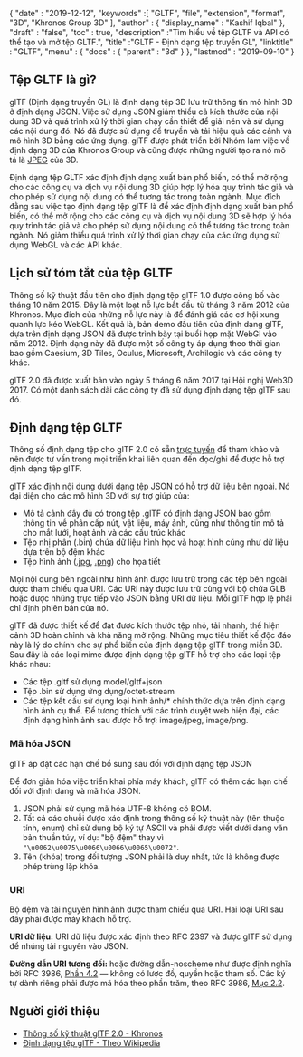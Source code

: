 {
  "date" : "2019-12-12",
  "keywords" :[ "GLTF", "file", "extension", "format", "3D", "Khronos Group 3D" ],
  "author" : {
    "display_name" : "Kashif Iqbal"
},
  "draft" : "false",
  "toc" : true,
  "description" :"Tìm hiểu về tệp GLTF và API có thể tạo và mở tệp GLTF.",
  "title" :"GLTF - Định dạng tệp truyền GL",
  "linktitle" : "GLTF",
  "menu" : {
    "docs" : {
      "parent" : "3d"
}
},
  "lastmod" : "2019-09-10"
}

## Tệp GLTF là gì?

glTF (Định dạng truyền GL) là định dạng tệp 3D lưu trữ thông tin mô hình 3D ở định dạng JSON. Việc sử dụng JSON giảm thiểu cả kích thước của nội dung 3D và quá trình xử lý thời gian chạy cần thiết để giải nén và sử dụng các nội dung đó. Nó đã được sử dụng để truyền và tải hiệu quả các cảnh và mô hình 3D bằng các ứng dụng. glTF được phát triển bởi Nhóm làm việc về định dạng 3D của Khronos Group và cũng được những người tạo ra nó mô tả là [JPEG](/vi/image/jpeg/) của 3D.

Định dạng tệp GLTF xác định định dạng xuất bản phổ biến, có thể mở rộng cho các công cụ và dịch vụ nội dung 3D giúp hợp lý hóa quy trình tác giả và cho phép sử dụng nội dung có thể tương tác trong toàn ngành. Mục đích đằng sau việc tạo định dạng tệp glTF là để xác định định dạng xuất bản phổ biến, có thể mở rộng cho các công cụ và dịch vụ nội dung 3D sẽ hợp lý hóa quy trình tác giả và cho phép sử dụng nội dung có thể tương tác trong toàn ngành. Nó giảm thiểu quá trình xử lý thời gian chạy của các ứng dụng sử dụng WebGL và các API khác.

## Lịch sử tóm tắt của tệp GLTF

Thông số kỹ thuật đầu tiên cho định dạng tệp glTF 1.0 được công bố vào tháng 10 năm 2015. Đây là một loạt nỗ lực bắt đầu từ tháng 3 năm 2012 của Khronos. Mục đích của những nỗ lực này là để đánh giá các cơ hội xung quanh lực kéo WebGL. Kết quả là, bản demo đầu tiên của định dạng glTF, dựa trên định dạng JSON đã được trình bày tại buổi họp mặt WebGl vào năm 2012. Định dạng này đã được một số công ty áp dụng theo thời gian bao gồm Caesium, 3D Tiles, Oculus, Microsoft, Archilogic và các công ty khác.

glTF 2.0 đã được xuất bản vào ngày 5 tháng 6 năm 2017 tại Hội nghị Web3D 2017. Có một danh sách dài các công ty đã sử dụng định dạng tệp glTF sau đó.

## Định dạng tệp GLTF

Thông số định dạng tệp cho glTF 2.0 có sẵn [trực tuyến](https://github.com/KhronosGroup/glTF/tree/main/specification/2.0) để tham khảo và nên được tư vấn trong mọi triển khai liên quan đến đọc/ghi để được hỗ trợ định dạng tệp glTF.

glTF xác định nội dung dưới dạng tệp JSON có hỗ trợ dữ liệu bên ngoài. Nó đại diện cho các mô hình 3D với sự trợ giúp của:

* Mô tả cảnh đầy đủ có trong tệp .glTF có định dạng JSON bao gồm thông tin về phân cấp nút, vật liệu, máy ảnh, cũng như thông tin mô tả cho mắt lưới, hoạt ảnh và các cấu trúc khác
* Tệp nhị phân (.bin) chứa dữ liệu hình học và hoạt hình cũng như dữ liệu dựa trên bộ đệm khác
* Tệp hình ảnh ([.jpg](/vi/image/jpeg/), [.png](/vi/image/png/)) cho họa tiết

Mọi nội dung bên ngoài như hình ảnh được lưu trữ trong các tệp bên ngoài được tham chiếu qua URI. Các URI này được lưu trữ cùng với bộ chứa GLB hoặc được nhúng trực tiếp vào JSON bằng URI dữ liệu. Mỗi glTF hợp lệ phải chỉ định phiên bản của nó.

glTF đã được thiết kế để đạt được kích thước tệp nhỏ, tải nhanh, thể hiện cảnh 3D hoàn chỉnh và khả năng mở rộng. Những mục tiêu thiết kế độc đáo này là lý do chính cho sự phổ biến của định dạng tệp glTF trong miền 3D. Sau đây là các loại mime được định dạng tệp glTF hỗ trợ cho các loại tệp khác nhau:

* Các tệp .gltf sử dụng model/gltf+json
* Tệp .bin sử dụng ứng dụng/octet-stream
* Các tệp kết cấu sử dụng loại hình ảnh/* chính thức dựa trên định dạng hình ảnh cụ thể. Để tương thích với các trình duyệt web hiện đại, các định dạng hình ảnh sau được hỗ trợ: image/jpeg, image/png.

### Mã hóa JSON

glTF áp đặt các hạn chế bổ sung sau đối với định dạng tệp JSON

Để đơn giản hóa việc triển khai phía máy khách, glTF có thêm các hạn chế đối với định dạng và mã hóa JSON.

1. JSON phải sử dụng mã hóa UTF-8 không có BOM.
1. Tất cả các chuỗi được xác định trong thông số kỹ thuật này (tên thuộc tính, enum) chỉ sử dụng bộ ký tự ASCII và phải được viết dưới dạng văn bản thuần túy, ví dụ: "bộ đệm" thay vì `"\u0062\u0075\u0066\u0066\u0065\u0072"`.
1. Tên (khóa) trong đối tượng JSON phải là duy nhất, tức là không được phép trùng lặp khóa.

### URI

Bộ đệm và tài nguyên hình ảnh được tham chiếu qua URI. Hai loại URI sau đây phải được máy khách hỗ trợ.

**URI dữ liệu:** URI dữ liệu được xác định theo RFC 2397 và được glTF sử dụng để nhúng tài nguyên vào JSON.

**Đường dẫn URI tương đối:** hoặc đường dẫn-noscheme như được định nghĩa bởi RFC 3986, [Phần 4.2](https://datatracker.ietf.org/doc/html/rfc3986#section-4.2) — không có lược đồ, quyền hoặc tham số. Các ký tự dành riêng phải được mã hóa theo phần trăm, theo RFC 3986, [Mục 2.2](https://datatracker.ietf.org/doc/html/rfc3986#section-2.2).

## Người giới thiệu ##

* [Thông số kỹ thuật glTF 2.0 - Khronos](https://github.com/KhronosGroup/glTF)
* [Định dạng tệp glTF - Theo Wikipedia](https://vi.wikipedia.org/wiki/GlTF)

